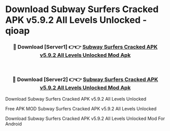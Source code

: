 # Download Subway Surfers Cracked APK v5.9.2 All Levels Unlocked - qioap



<div align="center">
<h3>🔴 Download [Server1] 👉👉 <a href="https://momento.my/?title=Subway_Surfers_Cracked_APK_v5.9.2_All_Levels_Unlocked">Subway Surfers Cracked APK v5.9.2 All Levels Unlocked Mod Apk</a></h3><br>

<h3>🔴 Download [Server2] 👉👉 <a href="https://momento.my/?title=Subway_Surfers_Cracked_APK_v5.9.2_All_Levels_Unlocked">Subway Surfers Cracked APK v5.9.2 All Levels Unlocked Mod Apk</a></h3>
</div>



Download Subway Surfers Cracked APK v5.9.2 All Levels Unlocked 

Free APK MOD Subway Surfers Cracked APK v5.9.2 All Levels Unlocked 

Download Subway Surfers Cracked APK v5.9.2 All Levels Unlocked Mod For Android
